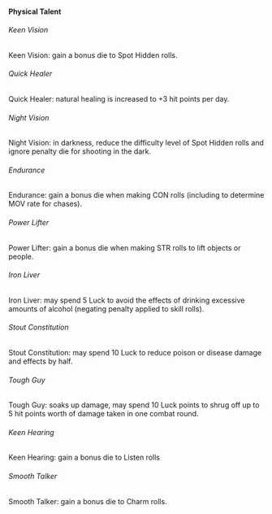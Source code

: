 #### Physical Talent
###### Keen Vision
Keen Vision: gain a bonus die to Spot Hidden rolls.
###### Quick Healer
Quick Healer: natural healing is increased to +3 hit points per day.
###### Night Vision
Night Vision: in darkness, reduce the difficulty level of Spot Hidden rolls and ignore penalty die for shooting in the dark. 
###### Endurance
Endurance: gain a bonus die when making CON rolls (including to determine MOV rate for chases).
###### Power Lifter
Power Lifter: gain a bonus die when making STR rolls to lift objects or people.
###### Iron Liver
Iron Liver: may spend 5 Luck to avoid the effects of drinking excessive amounts of alcohol (negating penalty applied to skill rolls).
###### Stout Constitution
Stout Constitution: may spend 10 Luck to reduce poison or disease damage and effects by half.
###### Tough Guy
Tough Guy: soaks up damage, may spend 10 Luck points to shrug off up to 5 hit points worth of damage taken in one combat round.
###### Keen Hearing
Keen Hearing: gain a bonus die to Listen rolls
###### Smooth Talker
Smooth Talker: gain a bonus die to Charm rolls.